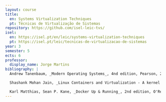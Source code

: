 ```yaml
---
layout: course
title:
  en: Systems Virtualization Techniques
  pt: Técnicas de Virtualização de Sistemas
repository: https://github.com/isel-leic-tvs/ 
isel:
  en: https://isel.pt/en/leic/systems-virtualization-techniques
  pt: https://isel.pt/leic/tecnicas-de-virtualizacao-de-sistemas
year: 3
semester: 5
ects: 6
professor:
  display_name: Jorge Martins
bibliography: |
  Andrew Tanenbaum, _Modern Operating Systems_, 4nd edition, Pearson, 2014. ISBN: 978-0133591620

  Shashank Mohan Jain, _Linux Containers and Virtualization - A kernel perspective_, 2018. ISBN: 978-1080299423

  Karl Matthias, Sean P. Kane, _Docker Up & Running_, 2nd edition, O'Reilly Media, 2018. ISBN: 9781492036722 (consulta)
---
```

